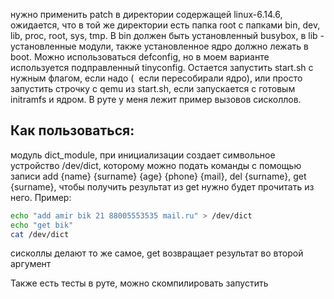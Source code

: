 нужно применить patch в директории содержащей linux-6.14.6, ожидается, что в той же директории есть папка root с папками bin, dev, lib, proc, root, sys, tmp. В bin должен быть установленный busybox, в lib - установленные модули, также установленное ядро должно лежать в boot. Можно использоваться defconfig, но в моем варианте используется подправленный tinyconfig. Остается запустить start.sh с нужным флагом, если надо (  если пересобирали ядро), или просто запустить строчку с qemu из start.sh, если запускается с готовым initramfs и ядром. В руте у меня лежит пример вызовов сисколлов.

## Как пользоваться:
модуль dict_module, при инициализации создает символьное устройство /dev/dict, которому можно подать команды с помощью записи
add {name} {surname} {age} {phone} {mail}, del {surname}, get {surname}, чтобы получить результат из get нужно будет прочитать из него.
Пример:
```bash
echo "add amir bik 21 88005553535 mail.ru" > /dev/dict
echo "get bik"
cat /dev/dict
```
сисколлы делают то же самое, get возвращает результат во второй аргумент

Также есть тесты в руте, можно скомпилировать запустить

